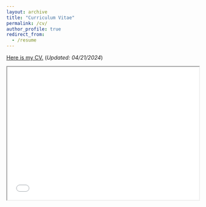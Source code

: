 ```yaml
---
layout: archive
title: "Curriculum Vitae"
permalink: /cv/
author_profile: true
redirect_from:
  - /resume
---
```

[Here is my CV.](/files/resume8.pdf)  (*Updated: 04/21/2024*)<br />


<iframe src="/files/resume8.pdf" width="100%" height="350px">
  <p>Sorry, your browser doesn't support embedded PDFs. You can <a href="resume8.pdf">download the PDF file</a> instead.</p>
</iframe>




